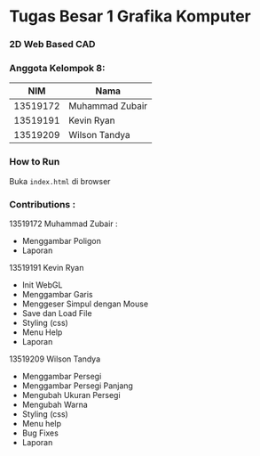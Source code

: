 # Tugas Besar 1 Grafika Komputer

### 2D Web Based CAD

### Anggota Kelompok 8:

| NIM   | Nama                |
| ----- | --------------------|
| 13519172 | Muhammad Zubair |
| 13519191 | Kevin Ryan |
| 13519209 | Wilson Tandya |

### How to Run 
Buka `index.html` di browser

### Contributions :
13519172 Muhammad Zubair :
- Menggambar Poligon
- Laporan

13519191 Kevin Ryan
- Init WebGL
- Menggambar Garis
- Menggeser Simpul dengan Mouse
- Save dan Load File
- Styling (css)
- Menu Help
- Laporan

13519209 Wilson Tandya
- Menggambar Persegi
- Menggambar Persegi Panjang
- Mengubah Ukuran Persegi
- Mengubah Warna
- Styling (css)
- Menu help
- Bug Fixes
- Laporan